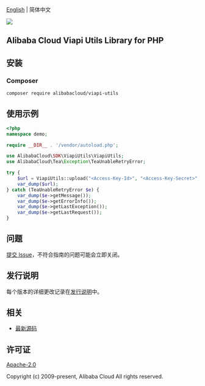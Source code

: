 [English](README.md) | 简体中文

![](https://aliyunsdk-pages.alicdn.com/icons/AlibabaCloud.svg)

## Alibaba Cloud Viapi Utils Library for PHP

## 安装

### Composer

```bash
composer require alibabacloud/viapi-utils
```

## 使用示例

```php
<?php
namespace demo;

require __DIR__ . '/vendor/autoload.php';

use AlibabaCloud\SDK\ViapiUtils\ViapiUtils;
use AlibabaCloud\Tea\Exception\TeaUnableRetryError;

try {
    $url = ViapiUtils::upload("<Access-Key-Id>", "<Access-Key-Secret>", "<File-Path>");
    var_dump($url);
} catch (TeaUnableRetryError $e) {
    var_dump($e->getMessage());
    var_dump($e->getErrorInfo());
    var_dump($e->getLastException());
    var_dump($e->getLastRequest());
}
```

## 问题

[提交 Issue](https://github.com/aliyun/alibabacloud-sdk/issues/new)，不符合指南的问题可能会立即关闭。

## 发行说明

每个版本的详细更改记录在[发行说明](./ChangeLog.txt)中。

## 相关

* [最新源码](https://github.com/aliyun/alibabacloud-sdk)

## 许可证

[Apache-2.0](http://www.apache.org/licenses/LICENSE-2.0)

Copyright (c) 2009-present, Alibaba Cloud All rights reserved.
